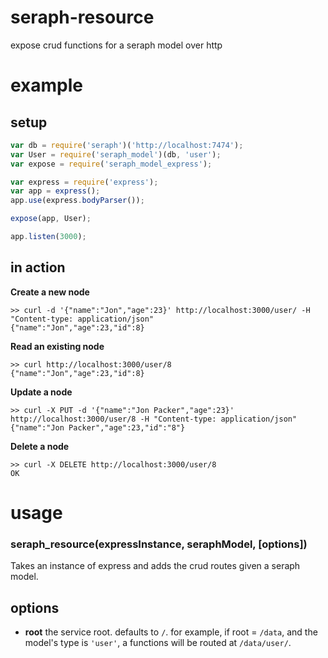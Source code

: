 seraph-resource
====================

expose crud functions for a seraph model over http

# example

## setup

```javascript
var db = require('seraph')('http://localhost:7474');
var User = require('seraph_model')(db, 'user');
var expose = require('seraph_model_express');

var express = require('express');
var app = express();
app.use(express.bodyParser());

expose(app, User);

app.listen(3000);
```

## in action

__Create a new node__
```
>> curl -d '{"name":"Jon","age":23}' http://localhost:3000/user/ -H "Content-type: application/json"
{"name":"Jon","age":23,"id":8}
```

__Read an existing node__
```
>> curl http://localhost:3000/user/8
{"name":"Jon","age":23,"id":8}
```

__Update a node__
```
>> curl -X PUT -d '{"name":"Jon Packer","age":23}' http://localhost:3000/user/8 -H "Content-type: application/json"
{"name":"Jon Packer","age":23,"id":"8"}
```

__Delete a node__
```
>> curl -X DELETE http://localhost:3000/user/8
OK
```

# usage
### seraph_resource(expressInstance, seraphModel, [options])

Takes an instance of express and adds the crud routes given a seraph model.

## options
* __root__ the service root. defaults to `/`. for example, if root = `/data`,
  and the model's type is `'user'`, a functions will be routed at
  `/data/user/`.